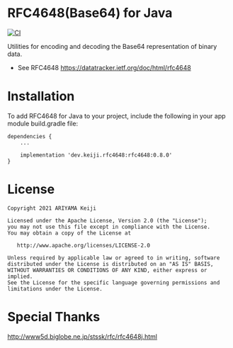 RFC4648(Base64) for Java
========

[![CI](https://github.com/keiji/rfc4648-java/actions/workflows/main.yml/badge.svg)](https://github.com/keiji/rfc4648-java/actions/workflows/main.yml)

Utilities for encoding and decoding the Base64 representation of binary data.

 * See RFC4648 https://datatracker.ietf.org/doc/html/rfc4648


Installation
========
To add RFC4648 for Java to your project, include the following in your app module build.gradle file:

```
dependencies {
    ...

    implementation 'dev.keiji.rfc4648:rfc4648:0.8.0'
}
```

License
========

    Copyright 2021 ARIYAMA Keiji

    Licensed under the Apache License, Version 2.0 (the "License");
    you may not use this file except in compliance with the License.
    You may obtain a copy of the License at

       http://www.apache.org/licenses/LICENSE-2.0

    Unless required by applicable law or agreed to in writing, software
    distributed under the License is distributed on an "AS IS" BASIS,
    WITHOUT WARRANTIES OR CONDITIONS OF ANY KIND, either express or implied.
    See the License for the specific language governing permissions and
    limitations under the License.

Special Thanks
========

http://www5d.biglobe.ne.jp/stssk/rfc/rfc4648j.html
